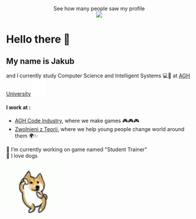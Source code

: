 <p align="center"> 
  See how many people saw my profile<br>
  <img src="https://profile-counter.glitch.me/qualv13/count.svg" />
</p>

Hello there 👋 
===========

My name is Jakub 
---
and I currently study Computer Science and Intelligent Systems 💻🧠 at [AGH University](https://www.agh.edu.pl/en?target=_blank)<img src="https://github.com/qualv13/qualv13/blob/main/gifs/AGH_white.png"
width="40" height="40">


#### I work at :
- [AGH Code Industry](https://github.com/AGH-Code-Industry?target=_blank), where we make games 🎮🎮🎮
- [Zwolnieni z Teorii](https://zwolnienizteorii.pl?target=_blank), where we help young people change world around them 🌍✨

🔭 I’m currently working on game named "Student Trainer" <br>
🐶 I love dogs<br>
[<img src="https://github.com/qualv13/qualv13/blob/main/gifs/shiba-dog-jump.gif"
    width="150" height="150"
    alt="Dancing Shiba">
    ](https://youtu.be/gu3KzCWoons?si=p63jyQNZ-tFI5HoH?target="blank")



<!--![Shiba dancing](https://github.com/qualv13/qualv13/blob/main/gifs/shiba-dog-jump.gif)
-->
<!--
**qualv13/qualv13** is a ✨ _special_ ✨ repository because its `README.md` (this file) appears on your GitHub profile.

Here are some ideas to get you started:

- 🔭 I’m currently working on ...
- 🌱 I’m currently learning ...
- 👯 I’m looking to collaborate on ...
- 🤔 I’m looking for help with ...
- 💬 Ask me about ...
- 📫 How to reach me: ...
- 😄 Pronouns: ...
- ⚡ Fun fact: ...
-->
